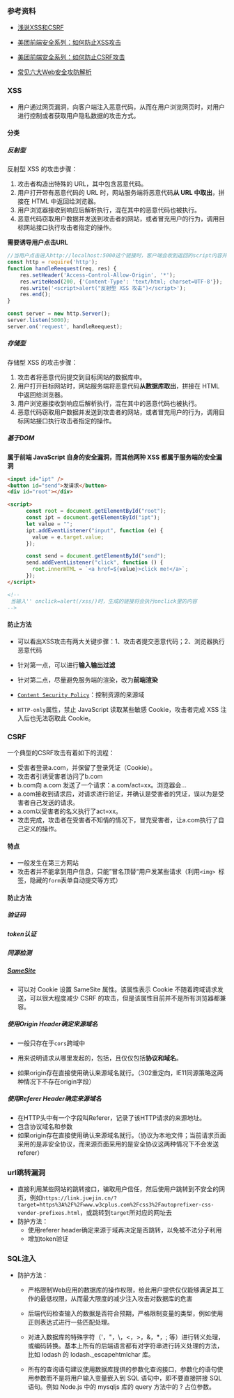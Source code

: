 ### 参考资料

+ [浅说XSS和CSRF](https://juejin.cn/post/6844903638532358151#heading-0)
+ [美团前端安全系列：如何防止XSS攻击](https://tech.meituan.com/2018/09/27/fe-security.html)
+ [美团前端安全系列：如何防止CSRF攻击](https://juejin.cn/post/6844903689702866952)

+ [常见六大Web安全攻防解析](https://juejin.cn/post/6844903772930441230)

### XSS

+ 用户通过网页漏洞，向客户端注入恶意代码，从而在用户浏览网页时，对用户进行控制或者获取用户隐私数据的攻击方式。

#### 分类

##### 反射型

反射型 XSS 的攻击步骤：

1. 攻击者构造出特殊的 URL，其中包含恶意代码。
2. 用户打开带有恶意代码的 URL 时，网站服务端将恶意代码**从 URL 中取出**，拼接在 HTML 中返回给浏览器。
3. 用户浏览器接收到响应后解析执行，混在其中的恶意代码也被执行。
4. 恶意代码窃取用户数据并发送到攻击者的网站，或者冒充用户的行为，调用目标网站接口执行攻击者指定的操作。

**需要诱导用户点击URL**

```js
//当用户点击进入http://localhost:5000这个链接时，客户端会收到返回的script内容并执行
const http = require('http');
function handleReequest(req, res) {
    res.setHeader('Access-Control-Allow-Origin', '*');
    res.writeHead(200, {'Content-Type': 'text/html; charset=UTF-8'});
    res.write('<script>alert("反射型 XSS 攻击")</script>');
    res.end();
}

const server = new http.Server();
server.listen(5000);
server.on('request', handleReequest);
```



##### 存储型

存储型 XSS 的攻击步骤：

1. 攻击者将恶意代码提交到目标网站的数据库中。
2. 用户打开目标网站时，网站服务端将恶意代码**从数据库取出**，拼接在 HTML 中返回给浏览器。
3. 用户浏览器接收到响应后解析执行，混在其中的恶意代码也被执行。
4. 恶意代码窃取用户数据并发送到攻击者的网站，或者冒充用户的行为，调用目标网站接口执行攻击者指定的操作。



##### 基于DOM

**属于前端 JavaScript 自身的安全漏洞，而其他两种 XSS 都属于服务端的安全漏洞**

```html
<input id="ipt" />
<button id="send">发请求</button>
<div id="root"></div>

<script>
      const root = document.getElementById("root");
      const ipt = document.getElementById("ipt");
      let value = "";
      ipt.addEventListener("input", function (e) {
        value = e.target.value;
      });

      const send = document.getElementById("send");
      send.addEventListener("click", function () {
        root.innerHTML = `<a href=${value}>click me!</a>`;
      });
</script>

<!--
 当输入'' onclick=alert(/xss/)时，生成的链接将会执行onclick里的内容
-->
```



#### 防止方法

+ 可以看出XSS攻击有两大关键步骤：1、攻击者提交恶意代码；2、浏览器执行恶意代码
+ 针对第一点，可以进行**输入输出过滤**
+ 针对第二点，尽量避免服务端的渲染，改为**前端渲染**
+ [`Content Security Policy`](https://developer.mozilla.org/zh-CN/docs/Web/HTTP/Headers/Content-Security-Policy)：控制资源的来源域

+ `HTTP-only`属性，禁止 JavaScript 读取某些敏感 Cookie，攻击者完成 XSS 注入后也无法窃取此 Cookie。



### CSRF

一个典型的CSRF攻击有着如下的流程：

- 受害者登录a.com，并保留了登录凭证（Cookie）。
- 攻击者引诱受害者访问了b.com
- b.com向 a.com 发送了一个请求：a.com/act=xx。浏览器会…
- a.com接收到请求后，对请求进行验证，并确认是受害者的凭证，误以为是受害者自己发送的请求。
- a.com以受害者的名义执行了act=xx。
- 攻击完成，攻击者在受害者不知情的情况下，冒充受害者，让a.com执行了自己定义的操作。



#### 特点

+ 一般发生在第三方网站
+ 攻击者并不能拿到用户信息，只能”冒名顶替“用户发某些请求（利用`<img> `标签，隐藏的`form`表单自动提交等方式）



#### 防止方法

##### 验证码

##### token认证

##### 同源检测

##### [SameSite](https://developer.mozilla.org/zh-CN/docs/Web/HTTP/Headers/Set-Cookie/SameSite)

+ 可以对 Cookie 设置 SameSite 属性。该属性表示 Cookie 不随着跨域请求发送，可以很大程度减少 CSRF 的攻击，但是该属性目前并不是所有浏览器都兼容。

##### 使用Origin Header确定来源域名

+ 一般只存在于`cors`跨域中
+ 用来说明请求从哪里发起的，包括，且仅仅包括**协议和域名**。 

+ 如果origin存在直接使用确认来源域名就行。（302重定向，IE11同源策略这两种情况下不存在origin字段）

##### 使用Referer Header确定来源域名

+ 在HTTP头中有一个字段叫Referer，记录了该HTTP请求的来源地址。
+ 包含协议域名和参数
+ 如果origin存在直接使用确认来源域名就行。（协议为本地文件；当前请求页面采用的是非安全协议，而来源页面采用的是安全协议这两种情况下不会发送referer）



### url跳转漏洞

+ 直接利用某些网站的跳转接口，骗取用户信任，然后使用户跳转到不安全的网页，例如`https://link.juejin.cn/?target=https%3A%2F%2Fwww.w3cplus.com%2Fcss3%2Fautoprefixer-css-vender-prefixes.html`，或跳转到`target`所对应的网址去
+ 防护方法：
  + 使用referer header确定来源于域再决定是否跳转，以免被不法分子利用
  + 增加token验证



### SQL注入

+ 防护方法：

  + 严格限制Web应用的数据库的操作权限，给此用户提供仅仅能够满足其工作的最低权限，从而最大限度的减少注入攻击对数据库的危害

  + 后端代码检查输入的数据是否符合预期，严格限制变量的类型，例如使用正则表达式进行一些匹配处理。

  + 对进入数据库的特殊字符（'，"，\，<，>，&，\*，; 等）进行转义处理，或编码转换。基本上所有的后端语言都有对字符串进行转义处理的方法，比如 lodash 的 lodash._escapehtmlchar 库。

  + 所有的查询语句建议使用数据库提供的参数化查询接口，参数化的语句使用参数而不是将用户输入变量嵌入到 SQL 语句中，即不要直接拼接 SQL 语句。例如 Node.js 中的 mysqljs 库的 query 方法中的 ? 占位参数。

  